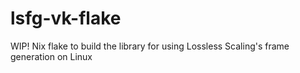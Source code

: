 # lsfg-vk-flake
WIP! Nix flake to build the library for using Lossless Scaling's frame generation on Linux

